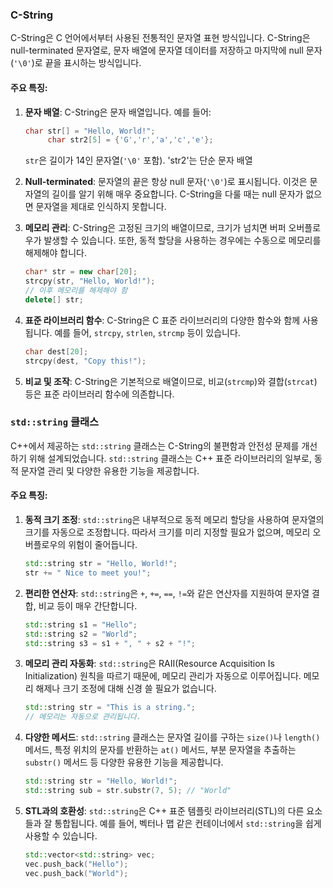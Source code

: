 
### C-String
C-String은 C 언어에서부터 사용된 전통적인 문자열 표현 방식입니다. C-String은 null-terminated 문자열로, 문자 배열에 문자열 데이터를 저장하고 마지막에 null 문자(`'\0'`)로 끝을 표시하는 방식입니다.

#### 주요 특징:
1. **문자 배열**: C-String은 문자 배열입니다. 예를 들어:
   ```cpp
   char str[] = "Hello, World!";
		char str2[5] = {'G','r','a','c','e'};
   ```
   `str`은 길이가 14인 문자열(`'\0'` 포함).
		'str2'는 단순 문자 배열

2. **Null-terminated**: 문자열의 끝은 항상 null 문자(`'\0'`)로 표시됩니다. 이것은 문자열의 길이를 알기 위해 매우 중요합니다. C-String을 다룰 때는 null 문자가 없으면 문자열을 제대로 인식하지 못합니다.

3. **메모리 관리**: C-String은 고정된 크기의 배열이므로, 크기가 넘치면 버퍼 오버플로우가 발생할 수 있습니다. 또한, 동적 할당을 사용하는 경우에는 수동으로 메모리를 해제해야 합니다.
   ```cpp
   char* str = new char[20];
   strcpy(str, "Hello, World!");
   // 이후 메모리를 해제해야 함
   delete[] str;
   ```

4. **표준 라이브러리 함수**: C-String은 C 표준 라이브러리의 다양한 함수와 함께 사용됩니다. 예를 들어, `strcpy`, `strlen`, `strcmp` 등이 있습니다.
   ```cpp
   char dest[20];
   strcpy(dest, "Copy this!");
   ```

5. **비교 및 조작**: C-String은 기본적으로 배열이므로, 비교(`strcmp`)와 결합(`strcat`) 등은 표준 라이브러리 함수에 의존합니다.

### `std::string` 클래스
C++에서 제공하는 `std::string` 클래스는 C-String의 불편함과 안전성 문제를 개선하기 위해 설계되었습니다. `std::string` 클래스는 C++ 표준 라이브러리의 일부로, 동적 문자열 관리 및 다양한 유용한 기능을 제공합니다.

#### 주요 특징:
1. **동적 크기 조정**: `std::string`은 내부적으로 동적 메모리 할당을 사용하여 문자열의 크기를 자동으로 조정합니다. 따라서 크기를 미리 지정할 필요가 없으며, 메모리 오버플로우의 위험이 줄어듭니다.
   ```cpp
   std::string str = "Hello, World!";
   str += " Nice to meet you!";
   ```

2. **편리한 연산자**: `std::string`은 `+`, `+=`, `==`, `!=`와 같은 연산자를 지원하여 문자열 결합, 비교 등이 매우 간단합니다.
   ```cpp
   std::string s1 = "Hello";
   std::string s2 = "World";
   std::string s3 = s1 + ", " + s2 + "!";
   ```

3. **메모리 관리 자동화**: `std::string`은 RAII(Resource Acquisition Is Initialization) 원칙을 따르기 때문에, 메모리 관리가 자동으로 이루어집니다. 메모리 해제나 크기 조정에 대해 신경 쓸 필요가 없습니다.
   ```cpp
   std::string str = "This is a string.";
   // 메모리는 자동으로 관리됩니다.
   ```

4. **다양한 메서드**: `std::string` 클래스는 문자열 길이를 구하는 `size()`나 `length()` 메서드, 특정 위치의 문자를 반환하는 `at()` 메서드, 부분 문자열을 추출하는 `substr()` 메서드 등 다양한 유용한 기능을 제공합니다.
   ```cpp
   std::string str = "Hello, World!";
   std::string sub = str.substr(7, 5); // "World"
   ```

5. **STL과의 호환성**: `std::string`은 C++ 표준 템플릿 라이브러리(STL)의 다른 요소들과 잘 통합됩니다. 예를 들어, 벡터나 맵 같은 컨테이너에서 `std::string`을 쉽게 사용할 수 있습니다.
   ```cpp
   std::vector<std::string> vec;
   vec.push_back("Hello");
   vec.push_back("World");
   ```

